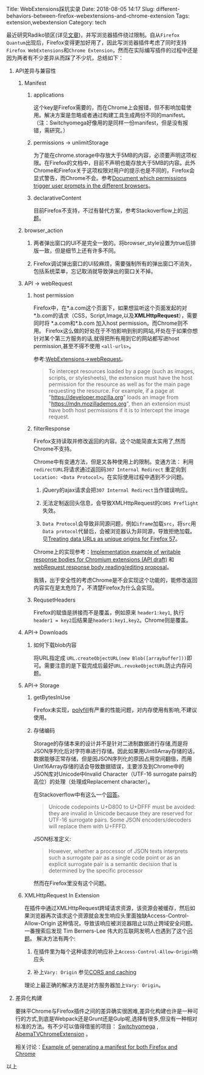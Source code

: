 Title: WebExtensions踩坑实录
Date: 2018-08-05 14:17
Slug: different-behaviors-between-firefox-webextensions-and-chrome-extension
Tags: extension,webextension
Category: tech

最近研究Radiko锁区(详见[文章]({filename}/tech/battle-with-radiko.md))，并写浏览器插件绕过限制。自从`Firefox Quantum`出现后，Firefox变得更加好用了，因此写浏览器插件考虑了同时支持`Firefox WebExtensions`和`Chrome Extension`，然而在实际编写插件的过程中还是因为两者有不少差异从而踩了不少坑，总结如下：

1. API差异与兼容性
    1. Manifest
        1. applications 
        
            这个key是Firefox需要的，而在Chrome上会报错，但不影响加载使用。解决方案是忽略或者通过构建工具生成两份不同的manifest。（注：Switchyomega好像用的是同样一份manifest，但是没有报错，需研究。）

        2. permissions -> unlimitStorage
            
            为了能在chrome.storage中存放大于5MB的内容，必须要声明这项权限。在Firefox的文档中，目前不声明也能存放大于5MB的内容。此外Chrome和Firefox关于这项权限对用户的提示也是不同的，Firefox会显式警告，而Chrome不会。参考[Document which permissions trigger user prompts in the different browsers](https://bugzilla.mozilla.org/show_bug.cgi?id=1411999)。

        3. declarativeContent
            
            目前Firefox不支持，不过有替代方案，参考Stackoverflow上的[问题](https://stackoverflow.com/questions/39252384/is-there-a-ff-equivalent-to-chrome-declarativecontent-onpagechanged)。
    
    2. browser_action

        1. 两者弹出窗口的UI不是完全一致的。将browser_style设置为true后排版一致，但是细节上还有许多不同。

        2. Firefox调试弹出窗口的UI较麻烦，需要强制所有的弹出窗口不消失，包括系统菜单，忘记取消就导致弹出的窗口关不掉。

    3. API -> webRequest
        
        1. host permission
            
            Firefox中，在\*.a.com这个页面下，如果想监听这个页面发起的对*.b.com的请求（CSS，Script,Image,以及**XMLHttpRequest**），需要同时将 \*.a.com和\*.b.com 加入host permission。而Chrome则不用。
            Firefox这么做的好处在于不怕影响到别的网站,坏处在于如果你想针对某个第三方服务的话,就得把所有用到它的网站都写进host permission,甚至不得不使用 `<all-urls>`。
             
            参考:[WebExtensions->webRequest](https://developer.mozilla.org/en-US/Add-ons/WebExtensions/API/webRequest)。
            >To intercept resources loaded by a page (such as images, scripts, or stylesheets), the extension must have the host permission for the resource as well as for the main page requesting the resource. For example, if a page at "https://developer.mozilla.org" loads an image from "https://mdn.mozillademos.org", then an extension must have both host permissions if it is to intercept the image request.

        2. filterResponse

            Firefox支持读取并修改返回的内容。这个功能简直太实用了,然而Chrome不支持。

            Chrome中有变通方法，但是又各种使用上的限制。变通方法： 利用`redirectURL`将请求通过返回码`307 Internal Redirect` 重定向到 `Location: <Data Protocol>`。在实际使用过程中遇到不少问题。

            1. jQuery的ajax请求会把`307 Internal Redirect`当作错误响应。

            2. 无法定制返回头信息，会导致XMLHttpRequest的`CORS Preflight`失效。
                
            3. `Data Protocol`会导致非同源问题，例如`iframe`加载`src`，将`src`用`Data protocol`代替后，会被浏览器认为非同源，导致拒绝加载。见[Treating data URLs as unique origins for Firefox 57](https://blog.mozilla.org/security/2017/10/04/treating-data-urls-unique-origins-firefox-57/)。
            
            Chrome上的实现参考：[Implementation example of writable response bodies for Chromium extensions (API draft)](https://gist.github.com/Rob--W/9654450) 和 [webRequest response body reading/editing proposal](https://docs.google.com/document/d/1iE6M-YSmPtMOsec7pR-ILWveQie8JQQXTm15JKEcUT8)。

            我猜，出于安全性的考虑Chrome是不会实现这个功能的，能修改返回内容实在是太危险了，不清楚Firefox为什么会实现。

        3. RequsetHeaders
            
            Firefox的赋值是拼接而不是覆盖，例如原来 `header1:key1`, 执行`header1 = key2`后结果是`header1:key1,key2`。Chrome则是覆盖。

    4. API-> Downloads

        1. 如何下载blob内容

            将URL指定成 `URL.createObjectURL(new Blob([arraybuffer]))`即可。需要注意的是下载完成后最好`URL.revokeObjectURL`防止内存问题。

    5. API-> Storage
        
        1. getBytesInUse
            
            Firefox未实现，[polyfill](https://github.com/kiefferbp/webext-getBytesInUse-polyfill)有严重的性能问题，对内存使用有影响,不建议使用。

        2. 存储编码
            
            Storage的存储本来的设计并不是针对二进制数据进行存储,而是将JSON序列化后对字符串进行存储。因此如果用Uint8Array存储的话，数据能够正常存储，但是因JSON序列化的原因占用空间翻倍，而用Uint16Array存储的话会导致数据错误，主要涉及到Chrome中的JSON库对Unicode中Invalid Character（UTF-16 surrogate pairs的高位）的处理（处理成Replacement character）。

            在Stackoverflow中有这么一个[回答](https://stackoverflow.com/a/38242192)。
            > Unicode codepoints U+D800 to U+DFFF must be avoided: they are invalid in Unicode because they are reserved for UTF-16 surrogate pairs. Some JSON encoders/decoders will replace them with U+FFFD. 

            JSON标准定义:
            > However, whether a processor of JSON texts interprets such a surrogate pair as a single code point or as an explicit surrogate pair is a semantic decision that is determined by the specific processor

            然而在Firefox里没有这个问题。

    6. XMLHttpRequest In Extension

        在插件中通过XMLHttpRequest跨域请求资源，该资源会被缓存，然后如果浏览器再次请求这个资源就会发生响应头里面独缺Access-Control-Allow-Origin	这种情况，导致该响应被浏览器阻止以防止跨域安全问题。一番搜索后发现 Tim Berners-Lee 伟大的互联网发明人也遇到了这个[问题](https://lists.w3.org/Archives/Public/www-archive/2017Aug/0000.html)。 解决方法有两个:

        1. 在插件里为每个这种请求的响应补上`Access-Control-Allow-Origin`响应头

        2.  补上`Vary: Origin` 参见[CORS and caching](https://developer.mozilla.org/en-US/docs/Web/HTTP/Headers/Access-Control-Allow-Origin#CORS_and_caching)
        
        理论上最正确的解决方法是对方服务器加上`Vary: Origin`。

2.  差异化构建 

    要抹平Chrome与Firefox插件之间的差异确实很困难,差异化构建也许是一种可行的方式,到底是Webpack还是Grunt还是Gulp呢,选择有很多,但没有一种相对标准的方法。有不少可以值得借鉴的项目： [Switchyomega](https://github.com/FelisCatus/SwitchyOmega) , [AbemaTVChromeExtension](https://github.com/nakayuki805/AbemaTVChromeExtension) 。

    相关讨论：[Example of generating a manifest for both Firefox and Chrome](https://github.com/mdn/webextensions-examples/issues/286)


以上